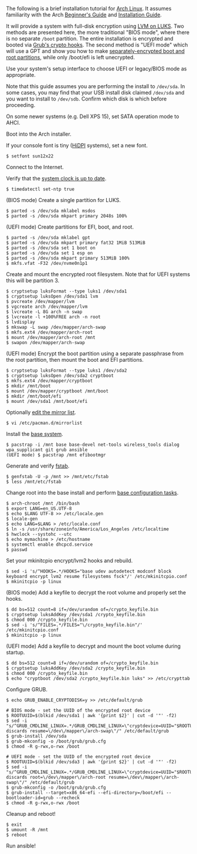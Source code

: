 The following is a brief installation tutorial for [Arch Linux][1]. It assumes
familiarity with the Arch [Beginner's Guide][2] and [Installation Guide][3].

It will provide a system with full-disk encryption using [LVM on LUKS][4].
Two methods are presented here, the more traditional "BIOS mode", where
there is no separate `/boot` partition. The entire installation is encrypted
and booted via [Grub's crypto hooks][5].  The second method is "UEFI mode" which
will use a GPT and show you how to make [separately-encrypted boot and root partitions][6],
while only /boot/efi is left unecrypted.

Use your system's setup interface to choose UEFI or legacy/BIOS mode as appropriate.

Note that this guide assumes you are performing the install to `/dev/sda`. In
some cases, you may find that your USB install disk claimed `/dev/sda` and you
want to install to `/dev/sdb`. Confirm which disk is which before proceeding.

On some newer systems (e.g. Dell XPS 15), set SATA operation mode to AHCI.

Boot into the Arch installer.

If your console font is tiny ([HiDPI][7] systems), set a new font.

    $ setfont sun12x22

Connect to the Internet.

Verify that the [system clock is up to date][8].

    $ timedatectl set-ntp true

(BIOS mode) Create a single partition for LUKS.

    $ parted -s /dev/sda mklabel msdos
    $ parted -s /dev/sda mkpart primary 2048s 100%

(UEFI mode) Create partitions for EFI, boot, and root.

    $ parted -s /dev/sda mklabel gpt
    $ parted -s /dev/sda mkpart primary fat32 1MiB 513MiB
    $ parted -s /dev/sda set 1 boot on
    $ parted -s /dev/sda set 1 esp on
    $ parted -s /dev/sda mkpart primary 513MiB 100%
    $ mkfs.vfat -F32 /dev/nvme0n1p1

Create and mount the encrypted root filesystem. Note that for UEFI systems
this will be partition 3.

    $ cryptsetup luksFormat --type luks1 /dev/sda1
    $ cryptsetup luksOpen /dev/sda1 lvm
    $ pvcreate /dev/mapper/lvm
    $ vgcreate arch /dev/mapper/lvm
    $ lvcreate -L 8G arch -n swap
    $ lvcreate -l +100%FREE arch -n root
    $ lvdisplay
    $ mkswap -L swap /dev/mapper/arch-swap
    $ mkfs.ext4 /dev/mapper/arch-root
    $ mount /dev/mapper/arch-root /mnt
    $ swapon /dev/mapper/arch-swap

(UEFI mode) Encrypt the boot partition using a separate passphrase from
the root partition, then mount the boot and EFI partitions.

    $ cryptsetup luksFormat --type luks1 /dev/sda2
    $ cryptsetup luksOpen /dev/sda2 cryptboot
    $ mkfs.ext4 /dev/mapper/cryptboot
    $ mkdir /mnt/boot
    $ mount /dev/mapper/cryptboot /mnt/boot
    $ mkdir /mnt/boot/efi
    $ mount /dev/sda1 /mnt/boot/efi

Optionally [edit the mirror list][9].

    $ vi /etc/pacman.d/mirrorlist

Install the [base system][10].

    $ pacstrap -i /mnt base base-devel net-tools wireless_tools dialog wpa_supplicant git grub ansible
    (UEFI mode) $ pacstrap /mnt efibootmgr

Generate and verify [fstab][11].

    $ genfstab -U -p /mnt >> /mnt/etc/fstab
    $ less /mnt/etc/fstab

Change root into the base install and perform [base configuration tasks][12].

    $ arch-chroot /mnt /bin/bash
    $ export LANG=en_US.UTF-8
    $ echo $LANG UTF-8 >> /etc/locale.gen
    $ locale-gen
    $ echo LANG=$LANG > /etc/locale.conf
    $ ln -s /usr/share/zoneinfo/America/Los_Angeles /etc/localtime
    $ hwclock --systohc --utc
    $ echo mymachine > /etc/hostname
    $ systemctl enable dhcpcd.service
    $ passwd

Set your mkinitcpio encrypt/lvm2 hooks and rebuild.

    $ sed -i 's/^HOOKS=.*/HOOKS="base udev autodetect modconf block keyboard encrypt lvm2 resume filesystems fsck"/' /etc/mkinitcpio.conf
    $ mkinitcpio -p linux

(BIOS mode) Add a keyfile to decrypt the root volume and properly set the hooks.

    $ dd bs=512 count=8 if=/dev/urandom of=/crypto_keyfile.bin
    $ cryptsetup luksAddKey /dev/sda1 /crypto_keyfile.bin
    $ chmod 000 /crypto_keyfile.bin
    $ sed -i 's/^FILES=.*/FILES="\/crypto_keyfile.bin"/' /etc/mkinitcpio.conf
    $ mkinitcpio -p linux

(UEFI mode) Add a keyfile to decrypt and mount the boot volume during startup.

    $ dd bs=512 count=8 if=/dev/urandom of=/crypto_keyfile.bin
    $ cryptsetup luksAddKey /dev/sda2 /crypto_keyfile.bin
    $ chmod 000 /crypto_keyfile.bin
    $ echo "cryptboot /dev/sda2 /crypto_keyfile.bin luks" >> /etc/crypttab

Configure GRUB.

    $ echo GRUB_ENABLE_CRYPTODISK=y >> /etc/default/grub

    # BIOS mode - set the UUID of the encrypted root device
    $ ROOTUUID=$(blkid /dev/sda1 | awk '{print $2}' | cut -d '"' -f2)
    $ sed -i "s/^GRUB_CMDLINE_LINUX=.*/GRUB_CMDLINE_LINUX=\"cryptdevice=UUID="$ROOTUUID":lvm:allow-discards resume=\/dev\/mapper\/arch-swap\"/" /etc/default/grub
    $ grub-install /dev/sda
    $ grub-mkconfig -o /boot/grub/grub.cfg
    $ chmod -R g-rwx,o-rwx /boot

    # UEFI mode - set the UUID of the encrypted root device
    $ ROOTUUID=$(blkid /dev/sda3 | awk '{print $2}' | cut -d '"' -f2)
    $ sed -i "s/^GRUB_CMDLINE_LINUX=.*/GRUB_CMDLINE_LINUX=\"cryptdevice=UUID="$ROOTUUID":lvm:allow-discards root=\/dev\/mapper\/arch-root resume=\/dev\/mapper\/arch-swap\"/" /etc/default/grub
    $ grub-mkconfig -o /boot/grub/grub.cfg
    $ grub-install --target=x86_64-efi --efi-directory=/boot/efi --bootloader-id=grub --recheck
    $ chmod -R g-rwx,o-rwx /boot

Cleanup and reboot!

    $ exit
    $ umount -R /mnt
    $ reboot

Run ansible!


[1]: https://www.archlinux.org/
[2]: https://wiki.archlinux.org/index.php/Beginners'_guide
[3]: https://wiki.archlinux.org/index.php/Installation_guide
[4]: https://wiki.archlinux.org/index.php/Encrypted_LVM#LVM_on_LUKS
[5]: http://www.pavelkogan.com/2014/05/23/luks-full-disk-encryption/
[6]: https://wiki.archlinux.org/index.php/Dm-crypt/Encrypting_an_entire_system#Encrypted_boot_partition_.28GRUB.29
[7]: https://wiki.archlinux.org/index.php/HiDPI
[8]: https://wiki.archlinux.org/index.php/Beginners'_guide#Update_the_system_clock
[9]: https://wiki.archlinux.org/index.php/Beginners'_Guide#Select_a_mirror
[10]: https://wiki.archlinux.org/index.php/Beginners'_Guide#Install_the_base_system
[11]: https://wiki.archlinux.org/index.php/Beginners'_guide#Generate_an_fstab
[12]: https://wiki.archlinux.org/index.php/Beginners'_guide#Configure_the_base_system
